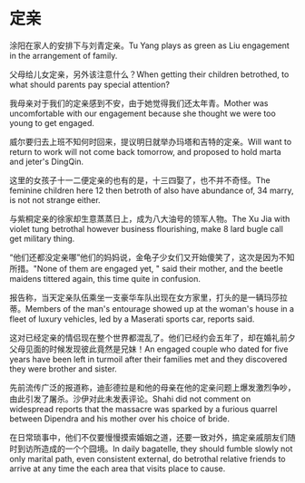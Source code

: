 # 定亲

<p><span class="chinese">涂阳在家人的安排下与刘青定亲。</span><span class="english">Tu Yang plays as green as Liu engagement in the arrangement of family.</span></p>

<p><span class="chinese">父母给儿女定亲，另外该注意什么？</span><span class="english">When getting their children betrothed, to what should parents pay special attention?</span></p>

<p><span class="chinese">我母亲对于我们的定亲感到不安，由于她觉得我们还太年青。</span><span class="english">Mother was uncomfortable with our engagement because she thought we were too young to get engaged.</span></p>

<p><span class="chinese">威尔要归去上班不知何时回来，提议明日就举办玛塔和吉特的定亲。</span><span class="english">Will want to return to work will not come back tomorrow, and proposed to hold marta and jeter's DingQin.</span></p>

<p><span class="chinese">这里的女孩子十一二便定亲的也有的是，十三四娶了，也不并不奇怪。</span><span class="english">The feminine children here 12 then betroth of also have abundance of, 34 marry, is not not strange either.</span></p>

<p><span class="chinese">与紫桐定亲的徐家却生意蒸蒸日上，成为八大油号的领军人物。</span><span class="english">The Xu Jia with violet tung betrothal however business flourishing, make 8 lard bugle call get military thing.</span></p>

<p><span class="chinese">“他们还都没定亲哪”他们的妈妈说，金龟子少女们又开始傻笑了，这次是因为不知所措。</span><span class="english">"None of them are engaged yet, " said their mother, and the beetle maidens tittered again, this time quite in confusion.</span></p>

<p><span class="chinese">报告称，当天定亲队伍乘坐一支豪华车队出现在女方家里，打头的是一辆玛莎拉蒂。</span><span class="english">Members of the man's entourage showed up at the woman's house in a fleet of luxury vehicles, led by a Maserati sports car, reports said.</span></p>

<p><span class="chinese">这对已经定亲的情侣现在整个世界都混乱了。他们已经约会五年了，却在婚礼前夕父母见面的时候发现彼此竟然是兄妹！</span><span class="english">An engaged couple who dated for five years have been left in turmoil after their families met and they discovered they were brother and sister.</span></p>

<p><span class="chinese">先前流传广泛的报道称，迪彭德拉是和他的母亲在他的定亲问题上爆发激烈争吵，由此引发了屠杀。沙伊对此未发表评论。</span><span class="english">Shahi did not comment on widespread reports that the massacre was sparked by a furious quarrel between Dipendra and his mother over his choice of bride.</span></p>

<p><span class="chinese">在日常琐事中，他们不仅要慢慢摸索婚姻之道，还要一致对外，搞定亲戚朋友们随时到访所造成的一个个囧境。</span><span class="english">In daily bagatelle, they should fumble slowly not only marital path, even consistent external, do betrothal relative friends to arrive at any time the each area that visits place to cause.</span></p>

